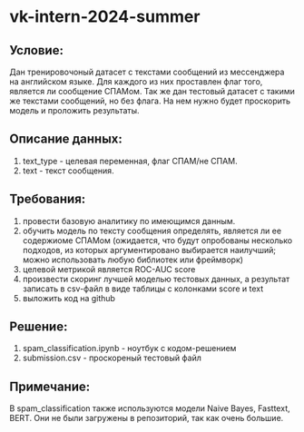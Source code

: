 <h1>vk-intern-2024-summer</h1>
<h2>Условие:</h2>
Дан тренировочоный датасет с текстами сообщений из мессенджера на английском языке. Для каждого из них проставлен флаг того, является ли сообщение СПАМом.
Так же дан тестовый датасет с такими же текстами сообщений, но без флага. На нем нужно будет проскорить модель и проложить результаты.
<h2>Описание данных:</h2>
<ol>
<li>text_type - целевая переменная, флаг СПАМ/не СПАМ.</li>
 <li>text - текст сообщения.</li>
</ol>
<h2>Требования:</h2>
<ol>
<li> провести базовую аналитику по имеющимся данным.</li>
<li>обучить модель по тексту сообщения определять, является ли ее содержиоме СПАМом (ожидается, что будут опробованы несколько подходов, из которых аргументировано выбирается наилучший; можно использовать любую библиотек или фреймворк)
<li>целевой метрикой является ROC-AUC score</li>
<li>произвести скоринг лучшей моделью тестовых данных, а результат записать в csv-файл в виде таблицы с колонками score и text</li>
<li>выложить код на github</li>
</ol>
<h2>Решение:</h2>
<ol>
  <li>spam_classification.ipynb - ноутбук с кодом-решением</li>
  <li>submission.csv - проскореный тестовый файл</li>
</ol>
<h2>Примечание:</h2>
 В spam_classification также используются модели Naive Bayes, Fasttext, BERT. Они не были загружены в репозиторий, так как очень большие. 
